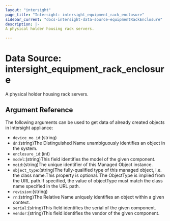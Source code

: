 ```yaml
---
layout: "intersight"
page_title: "Intersight: intersight_equipment_rack_enclosure"
sidebar_current: "docs-intersight-data-source-equipmentRackEnclosure"
description: |-
A physical holder housing rack servers.

---
```


# Data Source: intersight_equipment_rack_enclosure
A physical holder housing rack servers.

## Argument Reference
The following arguments can be used to get data of already created objects in Intersight appliance:
* `device_mo_id`:(string)
* `dn`:(string)The Distinguished Name unambiguously identifies an object in the system.
* `enclosure_id`:(int)
* `model`:(string)This field identifies the model of the given component.
* `moid`:(string)The unique identifier of this Managed Object instance.
* `object_type`:(string)The fully-qualified type of this managed object, i.e. the class name.This property is optional. The ObjectType is implied from the URL path.If specified, the value of objectType must match the class name specified in the URL path.
* `revision`:(string)
* `rn`:(string)The Relative Name uniquely identifies an object within a given context.
* `serial`:(string)This field identifies the serial of the given component.
* `vendor`:(string)This field identifies the vendor of the given component.
